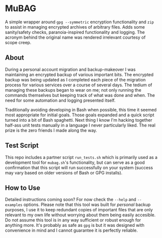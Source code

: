 # MuBAG

A simple wrapper around `gpg --symmetric` encryption functionality and `zip` to assist in managing encrypted archives of arbitrary files. Adds some sanity/safety checks, paranoia-inspired functionality and logging. The acronym behind the original name was rendered irrelevant courtesy of scope creep.

## About

During a personal account migration and backup-makeover I was maintaining an encrypted backup of various important bits. The encrypted backup was being updated as I completed each piece of the migration process for various services over a course of several days. The tedium of managing these backups began to wear on me; not only running the commands themselves but keeping track of what was done and when. The need for some automation and logging presented itself.

Traditionally avoiding developing in Bash when possible, this time it seemed most appropriate for initial goals. Those goals expanded and a quick script turned into a bit of Bash spaghetti. Next thing I know I'm hacking together half-ass unit tests manually in a language I never particularly liked. The real prize is the zero friends I made along the way.

## Test Script

This repo includes a partner script `run_tests.sh` which is primarily used as a development tool for `mubag.sh`'s functionality, but can serve as a good confirmation that this script will run successfully on your system (success may vary based on older versions of Bash or GPG installs).

## How to Use

Detailed instructions coming soon? For now check the `--help` and `--examples` options. Please note that this tool was built for *personal* backup purposes, I use it to keep redundant copies of important files that are only relevant to my own life without worrying about them being easily accesible. Do not assume this tool is in any way sufficient or robust enough for
anything more. It's probably as safe as `gpg` is but it was designed with convenience in mind and I cannot guarantee it is perfectly reliable.




